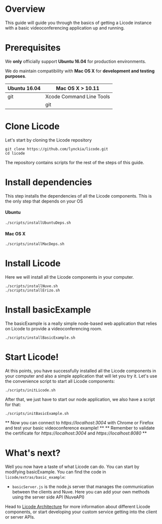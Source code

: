 # Overview
This guide will guide you through the basics of getting a Licode instance with a basic videoconferencing application up and running.

# Prerequisites
We **only** officially support **Ubuntu 16.04** for production environments.

We do maintain compatibility with **Mac OS X** for **development and testing purposes**.


|Ubuntu 16.04 | Mac OS X > 10.11 |
|-------------|------------------|
|git|Xcode Command Line Tools|
|   |git|


# Clone Licode
Let's start by cloning the Licode repository
```
git clone https://github.com/lynckia/licode.git
cd licode
```
The repository contains scripts for the rest of the steps of this guide.
# Install dependencies
This step installs the dependencies of all the Licode components. This is the only step that depends on your OS
#### Ubuntu
```
./scripts/installUbuntuDeps.sh
```
#### Mac OS X
```
./scripts/installMacDeps.sh
```

# Install Licode
Here we will install all the Licode components in your computer.
```
./scripts/installNuve.sh
./scripts/installErizo.sh
```
# Install basicExample
The basicExample is a really simple node-based web application that relies on Licode to provide a videoconferencing room.
```
./scripts/installBasicExample.sh
```

# Start Licode!
At this points, you have successfully installed all the Licode components in your computer and also a simple application that will let you try it.
Let's use the convenience script to start all Licode components:
```
./scripts/initLicode.sh
```
After that, we just have to start our node application, we also have a script for that:
```
./scripts/initBasicExample.sh
```
** Now you can connect to _https://localhost:3004_ with Chrome or Firefox and test your basic videoconference example! **
** Remember to validate the certificate for _https://localhost:3004_ and _https://localhost:8080_ **

# What's next?

Well you now have a taste of what Licode can do. You can start by modifying basicExample. You can find the code in `licode/extras/basic_example`:
* `basicServer.js` is the node.js server that manages the communication between the clients and Nuve. Here you can add your own methods using the server side API (NuveAPI)

Head to [Licode Architecture](index.md) for more information about different Licode components, or start developing your custom service getting into the client or server APIs.
